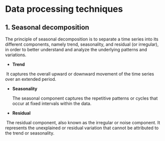 # Data processing techniques

## 1. **Seasonal decomposition**

The principle of seasonal decomposition is to separate a time series into its different components, namely trend, seasonality, and residual (or irregular), in order to better understand and analyze the underlying patterns and variations.

- **Trend**

​		It captures the overall upward or downward movement of the time series over an extended 		period.

- **Seasonality**

  The seasonal component captures the repetitive patterns or cycles that occur at fixed intervals within the data.

- **Residual**

​		The residual component, also known as the irregular or noise component. It represents the 		unexplained or residual variation that cannot be attributed to the trend or seasonality.

````python
````

